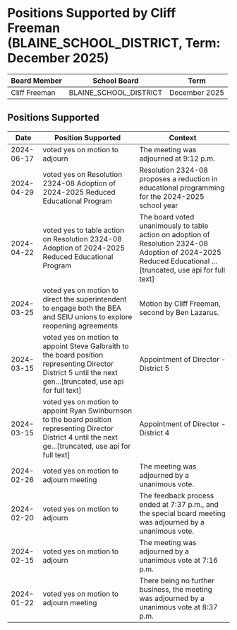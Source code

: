 # Positions Supported by Cliff Freeman (BLAINE_SCHOOL_DISTRICT, Term: December 2025)

| Board Member | School Board | Term |
|--------------|--------------|------|
| Cliff Freeman | BLAINE_SCHOOL_DISTRICT | December 2025 |

## Positions Supported

| Date       | Position Supported           | Context            |
|------------|------------------------------|--------------------|
| 2024-06-17 | voted yes on motion to adjourn | The meeting was adjourned at 9:12 p.m. |
| 2024-04-29 | voted yes on Resolution 2324-08 Adoption of 2024-2025 Reduced Educational Program | Resolution 2324-08 proposes a reduction in educational programming for the 2024-2025 school year |
| 2024-04-22 | voted yes to table action on Resolution 2324-08 Adoption of 2024-2025 Reduced Educational Program | The board voted unanimously to table action on adoption of Resolution 2324-08 Adoption of 2024-2025 Reduced Educational ...[truncated, use api for full text] |
| 2024-03-25 | voted yes on motion to direct the superintendent to engage both the BEA and SEIU unions to explore reopening agreements | Motion by Cliff Freeman, second by Ben Lazarus. |
| 2024-03-15 | voted yes on motion to appoint Steve Galbraith to the board position representing Director District 5 until the next gen...[truncated, use api for full text] | Appointment of Director - District 5 |
| 2024-03-15 | voted yes on motion to appoint Ryan Swinburnson to the board position representing Director District 4 until the next ge...[truncated, use api for full text] | Appointment of Director - District 4 |
| 2024-02-26 | voted yes on motion to adjourn meeting | The meeting was adjourned by a unanimous vote. |
| 2024-02-20 | voted yes on motion to adjourn | The feedback process ended at 7:37 p.m., and the special board meeting was adjourned by a unanimous vote. |
| 2024-02-15 | voted yes on motion to adjourn | The meeting was adjourned by a unanimous vote at 7:16 p.m. |
| 2024-01-22 | voted yes on motion to adjourn meeting | There being no further business, the meeting was adjourned by a unanimous vote at 8:37 p.m. |

